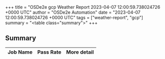 +++
title = "OSDe2e gcp Weather Report 2023-04-07 12:00:59.738024726 +0000 UTC"
author = "OSDe2e Automation"
date = "2023-04-07 12:00:59.738024726 +0000 UTC"
tags = ["weather-report", "gcp"]
summary = "<table class=\"summary\"></table>"
+++
## Summary

| Job Name | Pass Rate | More detail |
|----------|-----------|-------------|




